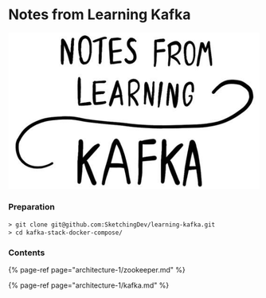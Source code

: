 # Notes from Learning Kafka

![](.gitbook/assets/image.png)



### Preparation

```text
> git clone git@github.com:SketchingDev/learning-kafka.git
> cd kafka-stack-docker-compose/
```

### Contents

{% page-ref page="architecture-1/zookeeper.md" %}

{% page-ref page="architecture-1/kafka.md" %}

